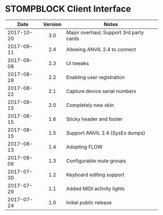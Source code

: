 # STOMPBLOCK Client Interface

| Date       | Version | Notes                                   |
|------------|:-------:|-----------------------------------------|
| 2017-10-20 | 3.0     | Major overhaul; Support 3rd party cards |
| 2017-09-11 | 2.4     | Allowing ANVIL 2.4 to connect           |
| 2017-09-08 | 2.3     | UI tweaks                               |
| 2017-08-28 | 2.2     | Enabling user registration              |
| 2017-08-22 | 2.1     | Capture device serial numbers           |
| 2017-08-15 | 2.0     | Completely new skin                     |
| 2017-08-15 | 1.6     | Sticky header and footer                |
| 2017-08-15 | 1.5     | Support ANVIL 2.4 (SysEx dumps)         |
| 2017-08-13 | 1.4     | Adopting FLOW                           |
| 2017-08-06 | 1.3     | Configurable mute groups                |
| 2017-07-30 | 1.2     | Keyboard editing support                |
| 2017-07-29 | 1.1     | Added MIDI activity lights              |
| 2017-07-24 | 1.0     | Initial public release                  |
